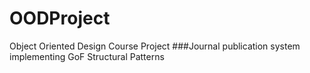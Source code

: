 # OODProject
Object Oriented Design Course Project
###Journal publication system implementing GoF Structural Patterns

